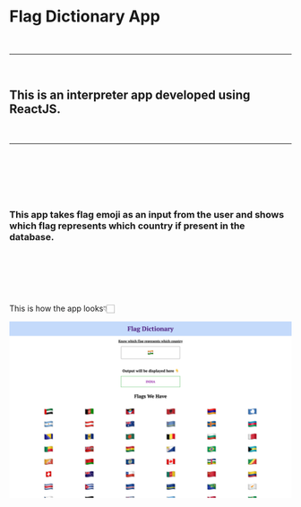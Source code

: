 # Flag Dictionary App

​

<hr>

​

## This is an interpreter app developed using ReactJS.

​

---

​

<br>

​

### This app takes flag emoji as an input from the user and shows which flag represents which country if present in the database.

​

<br>

​

This is how the app looks👇🏻

![Flag Dictionary App demo image](./Flag%20Dictionary%20Demo%20image.PNG)


